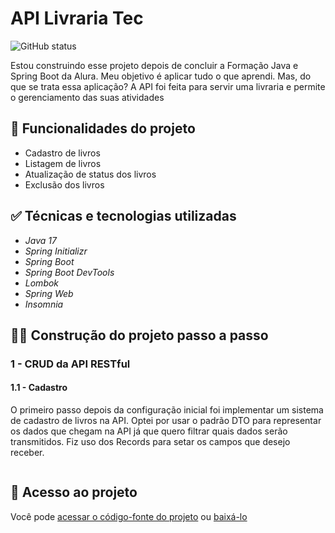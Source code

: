<h1>API Livraria Tec</h1>
<p align="left">
  <img alt="GitHub status" src="http://img.shields.io/static/v1?label=STATUS&message=EmAndamento&color=GREEN&style=for-the-badge"/>
</p>

<p>Estou construindo esse projeto depois de concluir a Formação Java e Spring Boot da Alura. Meu objetivo é aplicar tudo o que aprendi. Mas, do que se trata essa aplicação? 
A API foi feita para servir uma livraria e permite o gerenciamento das suas atividades</p>

<h2>&#x1F528 Funcionalidades do projeto</h2>

<ul>
  <li>Cadastro de livros</li>
  <li>Listagem de livros</li>
  <li>Atualização de status dos livros</li>
  <li>Exclusão dos livros</li>
</ul>

<h2>&#x2705 Técnicas e tecnologias utilizadas</h2>

<ul>
  <li><i>Java 17</i></li>
  <li><i>Spring Initializr</i></li>
  <li><i>Spring Boot</i></li>
  <li><i>Spring Boot DevTools</i></li>
  <li><i>Lombok</i></li>
  <li><i>Spring Web</i></li>
  <li><i>Insomnia</i></li>
</ul>

<h2>&#x1F477;&#x1F3FE; Construção do projeto passo a passo</h2>

<h3>1 - CRUD da API RESTful</h3>

<h4>1.1 - Cadastro</h4>
<p>O primeiro passo depois da configuração inicial foi implementar um sistema de cadastro de livros na API. Optei por usar o padrão DTO para representar os dados que chegam na API já que quero filtrar quais dados serão transmitidos. Fiz uso dos Records para setar os campos que desejo receber.</p>

<div align="center">
  <img alt="" src=""/>
  <p></p>
</div>



<h2>&#x1F4C1 Acesso ao projeto</h2>
<p>Você pode <a href="https://github.com/Yam-BS/api-livraria-tec/tree/master/src">acessar o código-fonte do projeto</a> ou <a href="https://github.com/Yam-BS/api-livraria-tec/archive/refs/heads/master.zip">baixá-lo</a></p>
